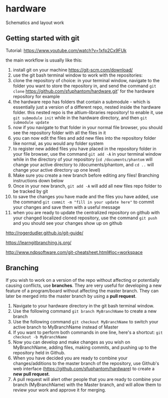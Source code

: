 # hardware
Schematics and layout work 

## Getting started with git

Tutorial: https://www.youtube.com/watch?v=1xfp2Cx9FUk

the main workflow is usually like this:

1. install git on your machine https://git-scm.com/download/
2. use the git bash terminal window to work with the repositories:
3. clone the repository of choice: in your terminal window, navigate to the folder you want to store the repository in, and send the command `git clone` https://github.com/sfuphantom/hardware.git' for the hardware repository for example
4. the hardware repo has folders that contain a submodule - which is essentially just a version of a different repo, nested inside the hardware folder. this nested repo is the altium-libraries repository! to enable it, use `git submodule init` while in the hardware directory, and then `git submodule update`
5. now if you navigate to that folder in your normal file browser, you should see the repository folder with all the files in it
6. you can now edit the files and add new files into the repository folder like normal, as you would any folder system
7. to register new added files you have placed in the repository folder in your file browser, use the command `git add -A` in your terminal window while in the directory of your repository (`cd /documents/phantom` will change your active directory to /documents/phantom, and `cd ..` will change your active directory up one level)
8. Make sure you create a new branch before editing any files! Branching instructions down below
9. Once in your new branch, `git add -A` will add all new files repo folder to be tracked by git
10. to save the changes you have made and the files you have added, use the command `git commit -m "fill in your update here"` to commit your changes and save them with a useful message
11. when you are ready to update the centralized repository on github with your changed localized cloned repository, use the command `git push` and you should see your changes show up on github

http://rogerdudler.github.io/git-guide/

https://learngitbranching.js.org/

http://www.ndpsoftware.com/git-cheatsheet.html#loc=workspace

## Branching

If you wish to work on a version of the repo without affecting or potentially causing conflicts, use **branches**. They are very useful for developing a new feature of a program/board without affecting the master branch. They can later be merged into the master branch by using a **pull request**. 
1. Navigate to your hardware directory in the git bash terminal window.
2. Use the following command `git branch MyBranchName` to create a new branch
3. Use the following command `git checkout MyBranchName` to switch your active branch to MyBranchName instead of Master
4. If you want to perform both commands in one line, here's a shortcut: `git checkout -b MyBranchName`
5. Now you can develop and make changes as you wish on MyBranchName, adding files, making commits, and pushing up to the repository held in Github. 
6. When you have decided you are ready to combine your changes/additions to the master branch of the repository, use Github's web interface (https://github.com/sfuphantom/hardware) to create a **new pull request**.
7. A pull request will alert other people that you are ready to combine your branch (MyBranchName) with the Master branch, and will allow them to review your work and approve it for merging. 
